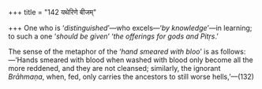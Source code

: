 +++
title = "142 यथेरिणे बीजम्"

+++
One who is ‘*distinguished*’—who excels—‘*by knowledge*’—in learning; to
such a one ‘*should be given*’ ‘*the offerings for gods and Pitṛs*.’

The sense of the metaphor of the ‘*hand smeared with bloo*’ is as
follows:—‘Hands smeared with blood when washed with blood only become
all the more reddened, and they are not cleansed; similarly, the
ignorant *Brāhmaṇa*, when, fed, only carries the ancestors to still
worse hells,’—(132)



